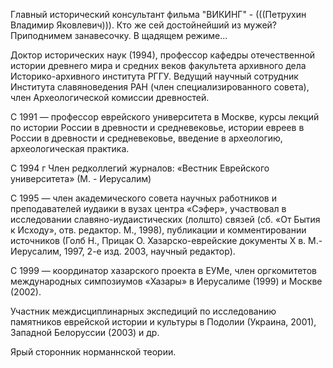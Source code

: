 Главный исторический консультант фильма "ВИКИНГ" - (((Петрухин Владимир Яковлевич))). 
Кто же сей достойнейший из мужей?
Приподнимем занавесочку. В щадящем режиме...

Доктор исторических наук (1994), профессор кафедры отечественной истории древнего мира и средних веков факультета архивного дела Историко-архивного института РГГУ. Ведущий научный сотрудник Института славяноведения РАН (член специализированного совета), член Археологической комиссии древностей. 

С 1991 — профессор еврейского университета в Москве, курсы лекций по истории России в древности и средневековье, истории евреев в России в древности и средневековье, введение в археологию, археологическая практика. 

С 1994 г Член редколлегий журналов: «Вестник Еврейского университета» (М. - Иерусалим) 

С 1995 — член академического совета научных работников и преподавателей иудаики в вузах центра «Сэфер», участвовал в исследовании славяно-иудаистических (лолшто) связей (сб. «От Бытия к Исходу», отв. редактор. М., 1998), публикации и комментировании источников (Голб Н., Прицак О. Хазарско-еврейские документы Х в. М.-Иерусалим, 1997, 2-е изд. 2003, научный редактор). 

С 1999 — координатор хазарского проекта в ЕУМе, член оргкомитетов международных симпозиумов «Хазары» в Иерусалиме (1999) и Москве (2002). 

Участник междисциплинарных экспедиций по исследованию памятников еврейской истории и культуры в Подолии (Украина, 2001), Западной Белоруссии (2003) и др. 

Ярый сторонник норманнской теории.
